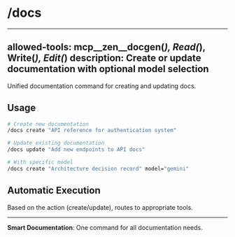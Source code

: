 # /docs

---
allowed-tools: mcp__zen__docgen(*), Read(*), Write(*), Edit(*)
description: Create or update documentation with optional model selection
---

Unified documentation command for creating and updating docs.

## Usage

```bash
# Create new documentation
/docs create "API reference for authentication system"

# Update existing documentation
/docs update "Add new endpoints to API docs"

# With specific model
/docs create "Architecture decision record" model="gemini"
```

## Automatic Execution

Based on the action (create/update), routes to appropriate tools.

---

**Smart Documentation**: One command for all documentation needs.
